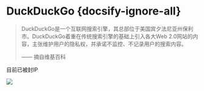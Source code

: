 # DuckDuckGo {docsify-ignore-all}

> DuckDuckGo是一个互联网搜索引擎，其总部位于美国宾夕法尼亚州保利市。DuckDuckGo着重在传统搜索引擎的基础上引入各大Web 2.0网站的内容，主张维护用户的隐私权，并承诺不监控、不记录用户的搜索内容。
>
>—— 摘自维基百科

目前已被封IP

![](https://raw.githubusercontent.com/loremwalker/fq-book/master/docs/images/2018-04-30_135848.png)

